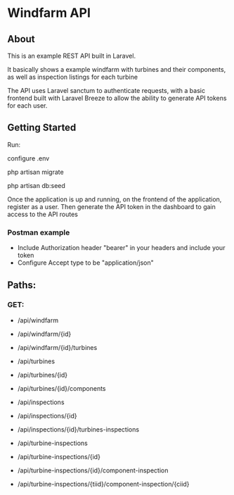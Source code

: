 # Windfarm API

## About 

This is an example REST API built in Laravel.

It basically shows a example windfarm with turbines and their components, as well as inspection listings for each turbine

The API uses Laravel sanctum to authenticate requests, with a basic frontend built with Laravel Breeze to allow the ability to generate API tokens for each user.

## Getting Started

Run:

configure .env

php artisan migrate

php artisan db:seed

Once the application is up and running, on the frontend of the application, register as a user. Then generate the API token in the dashboard to gain access to the API routes

### Postman example

- Include Authorization header "bearer" in your headers and include your token
- Configure Accept type to be "application/json"

## Paths:

### GET: 

- /api/windfarm
- /api/windfarm/{id}
- /api/windfarm/{id}/turbines

- /api/turbines
- /api/turbines/{id}
- /api/turbines/{id}/components

- /api/inspections
- /api/inspections/{id}
- /api/inspections/{id}/turbines-inspections

- /api/turbine-inspections
- /api/turbine-inspections/{id}
- /api/turbine-inspections/{id}/component-inspection
- /api/turbine-inspections/{tiid}/component-inspection/{ciid}
